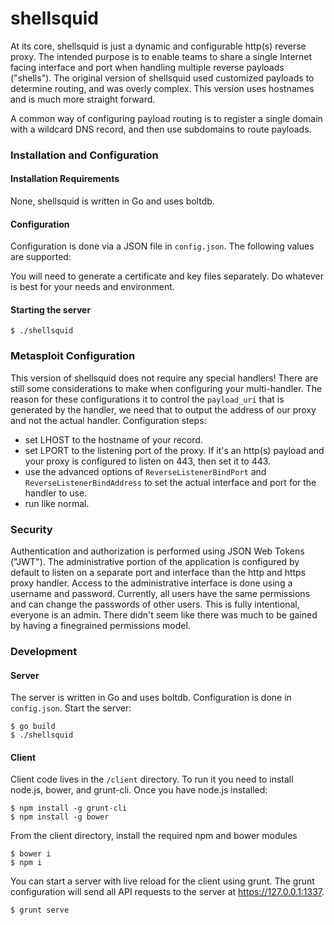 shellsquid
==========

At its core, shellsquid is just a dynamic and configurable http(s) reverse proxy. The intended purpose is to enable teams to share a single Internet facing interface and port when handling multiple reverse payloads ("shells"). The original version of shellsquid used customized payloads to determine routing, and was overly complex. This version uses hostnames and is much more straight forward.

A common way of configuring payload routing is to register a single domain with a wildcard DNS record, and then use subdomains to route payloads.

### Installation and Configuration

#### Installation Requirements
None, shellsquid is written in Go and uses boltdb.

#### Configuration
Configuration is done via a JSON file in `config.json`. The following values are supported:

You will need to generate a certificate and key files separately. Do whatever is best for your needs and environment.

#### Starting the server
`$ ./shellsquid`

### Metasploit Configuration
This version of shellsquid does not require any special handlers! There are still some considerations to make when configuring your multi-handler. The reason for these configurations it to control the `payload_uri` that is generated by the handler, we need that to output the address of our proxy and not the actual handler. Configuration steps:
  * set LHOST to the hostname of your record.
  * set LPORT to the listening port of the proxy. If it's an http(s) payload and your proxy is configured to listen on 443, then set it to 443.
  * use the advanced options of `ReverseListenerBindPort` and `ReverseListenerBindAddress` to set the actual interface and port for the handler to use.
  * run like normal.

### Security
Authentication and authorization is performed using JSON Web Tokens ("JWT"). The administrative portion of the application is configured by default to listen on a separate port and interface than the http and https proxy handler. Access to the administrative interface is done using a username and password. Currently, all users have the same permissions and can change the passwords of other users. This is fully intentional, everyone is an admin. There didn't seem like there was much to be gained by having a finegrained permissions model.

### Development

#### Server
The server is written in Go and uses boltdb. Configuration is done in `config.json`. Start the server:
```
$ go build
$ ./shellsquid
```

#### Client
Client code lives in the `/client` directory. To run it you need to install node.js, bower, and grunt-cli. Once you have node.js installed:

```
$ npm install -g grunt-cli
$ npm install -g bower
```

From the client directory, install the required npm and bower modules

```
$ bower i
$ npm i
```

You can start a server with live reload for the client using grunt. The grunt configuration will send all API requests to the server at https://127.0.0.1:1337.

```
$ grunt serve
```
